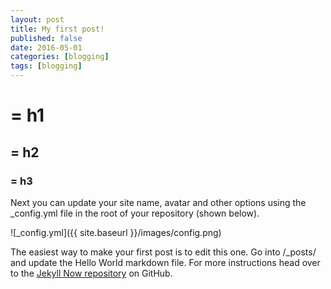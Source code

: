 ```yaml
---
layout: post
title: My first post!
published: false
date: 2016-05-01
categories: [blogging]
tags: [blogging]
---
```


#  = 	h1
## = h2
### = h3

Next you can update your site name, avatar and other options using the _config.yml file in the root of your repository (shown below).

![_config.yml]({{ site.baseurl }}/images/config.png)

The easiest way to make your first post is to edit this one. Go into /_posts/ and update the Hello World markdown file. For more instructions head over to the [Jekyll Now repository](https://github.com/barryclark/jekyll-now) on GitHub.
